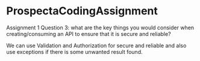# ProspectaCodingAssignment
Assignment 1 Question 3: what are the key things you would consider when creating/consuming an API to ensure that it is secure and reliable?

We can use Validation and Authorization for secure and reliable and also use exceptions if there is some unwanted result found.
